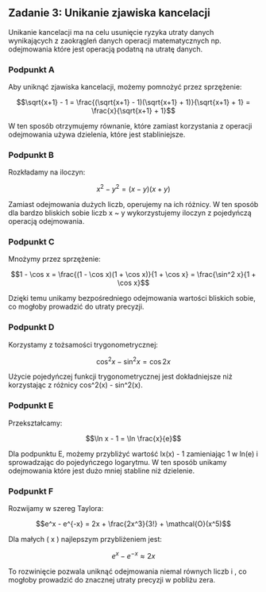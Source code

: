 ## Zadanie 3: Unikanie zjawiska kancelacji

Unikanie kancelacji ma na celu usunięcie ryzyka utraty danych wynikających z zaokrągleń danych operacji matematycznych np. odejmowania które jest operacją podatną na utratę danych.

### Podpunkt A

Aby uniknąć zjawiska kancelacji, możemy pomnożyć przez sprzężenie:
```math
\sqrt{x+1} - 1 = \frac{(\sqrt{x+1} - 1)(\sqrt{x+1} + 1)}{\sqrt{x+1} + 1} = \frac{x}{\sqrt{x+1} + 1}
```
W ten sposób otrzymujemy równanie, które zamiast korzystania z operacji odejmowania używa dzielenia, które jest stabliniejsze.
### Podpunkt B

Rozkładamy na iloczyn:
```math
x^2 - y^2 = (x - y)(x + y)
```
Zamiast odejmowania dużych liczb, operujemy na ich różnicy. W ten sposób dla bardzo bliskich sobie liczb x ~ y wykorzystujemy iloczyn z pojedyńczą operacją odejmowania.

### Podpunkt C

Mnożymy przez sprzężenie:
```math
1 - \cos x = \frac{(1 - \cos x)(1 + \cos x)}{1 + \cos x} = \frac{\sin^2 x}{1 + \cos x}
```
Dzięki temu unikamy bezpośredniego odejmowania wartości bliskich sobie, co mogłoby prowadzić do utraty precyzji.

### Podpunkt D

Korzystamy z tożsamości trygonometrycznej:
```math
\cos^2 x - \sin^2 x = \cos 2x
```
Użycie pojedyńczej funkcji trygonometrycznej jest dokładniejsze niż korzystając z różnicy cos^2(x) - sin^2(x).

### Podpunkt E

Przekształcamy:
```math
\ln x - 1 = \ln \frac{x}{e}
```
Dla podpunktu E, możemy przybliżyć wartość lx(x) - 1 zamieniając 1 w ln(e) i sprowadzając do pojedyńczego logarytmu. W ten sposób unikamy odejmowania które jest dużo mniej stabline niż dzielenie.

### Podpunkt F

Rozwijamy w szereg Taylora:
```math
e^x - e^{-x} = 2x + \frac{2x^3}{3!} + \mathcal{O}(x^5)
```
Dla małych \( x \) najlepszym przybliżeniem jest:
```math
e^x - e^{-x} \approx 2x
```
To rozwinięcie pozwala uniknąć odejmowania niemal równych liczb  i , co mogłoby prowadzić do znacznej utraty precyzji w pobliżu zera.
